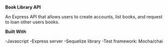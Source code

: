 **Book Library API**

An Express API that allows users to create accounts, list books, and request to loan other users books. 

**Built With**

-Javascript
-Express server
-Sequelize library
-Test framework: Mocha/chai